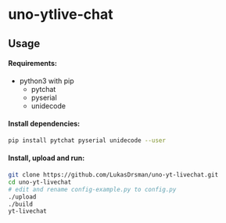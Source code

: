 # uno-ytlive-chat
## Usage
#### Requirements:
* python3 with pip
  * pytchat
  * pyserial
  * unidecode
  
#### Install dependencies:
```sh
pip install pytchat pyserial unidecode --user
```
#### Install, upload and run:
```sh
git clone https://github.com/LukasDrsman/uno-yt-livechat.git
cd uno-yt-livechat
# edit and rename config-example.py to config.py
./upload
./build
yt-livechat
```

